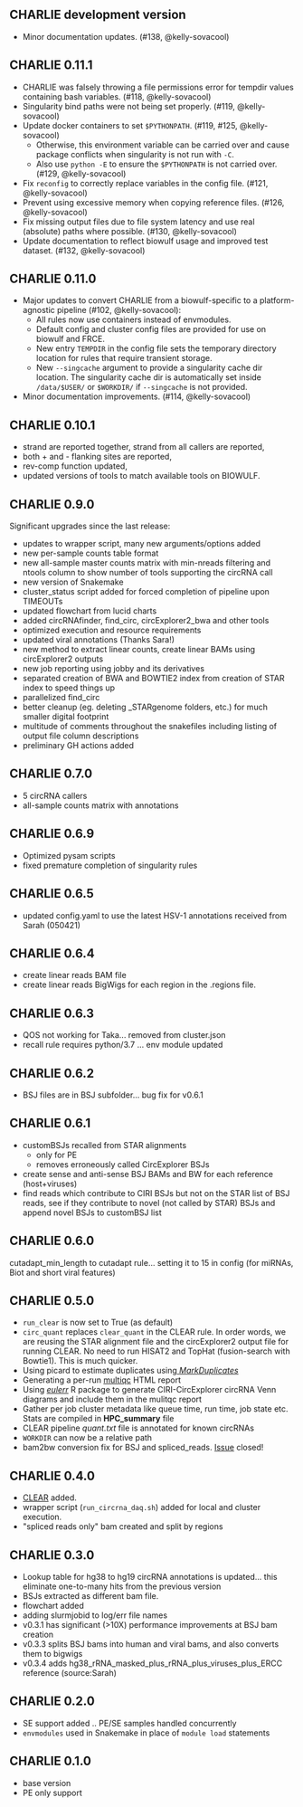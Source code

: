 ## CHARLIE development version

- Minor documentation updates. (#138, @kelly-sovacool)

## CHARLIE 0.11.1

- CHARLIE was falsely throwing a file permissions error for tempdir values containing bash variables. (#118, @kelly-sovacool)
- Singularity bind paths were not being set properly. (#119, @kelly-sovacool)
- Update docker containers to set `$PYTHONPATH`. (#119, #125, @kelly-sovacool)
  - Otherwise, this environment variable can be carried over and cause package conflicts when singularity is not run with `-C`.
  - Also use `python -E` to ensure the `$PYTHONPATH` is not carried over. (#129, @kelly-sovacool)
- Fix `reconfig` to correctly replace variables in the config file. (#121, @kelly-sovacool)
- Prevent using excessive memory when copying reference files. (#126, @kelly-sovacool)
- Fix missing output files due to file system latency and use real (absolute) paths where possible. (#130, @kelly-sovacool)
- Update documentation to reflect biowulf usage and improved test dataset. (#132, @kelly-sovacool)

## CHARLIE 0.11.0

- Major updates to convert CHARLIE from a biowulf-specific to a platform-agnostic pipeline (#102, @kelly-sovacool):
  - All rules now use containers instead of envmodules.
  - Default config and cluster config files are provided for use on biowulf and FRCE.
  - New entry `TEMPDIR` in the config file sets the temporary directory location for rules that require transient storage.
  - New `--singcache` argument to provide a singularity cache dir location. The singularity cache dir is automatically set inside `/data/$USER/` or `$WORKDIR/` if `--singcache` is not provided.
- Minor documentation improvements. (#114, @kelly-sovacool)

## CHARLIE 0.10.1

- strand are reported together, strand from all callers are reported,
- both + and - flanking sites are reported,
- rev-comp function updated,
- updated versions of tools to match available tools on BIOWULF.

## CHARLIE 0.9.0

Significant upgrades since the last release:

- updates to wrapper script, many new arguments/options added
- new per-sample counts table format
- new all-sample master counts matrix with min-nreads filtering and ntools column to show number of tools supporting the circRNA call
- new version of Snakemake
- cluster_status script added for forced completion of pipeline upon TIMEOUTs
- updated flowchart from lucid charts
- added circRNAfinder, find_circ, circExplorer2_bwa and other tools
- optimized execution and resource requirements
- updated viral annotations (Thanks Sara!)
- new method to extract linear counts, create linear BAMs using circExplorer2 outputs
- new job reporting using jobby and its derivatives
- separated creation of BWA and BOWTIE2 index from creation of STAR index to speed things up
- parallelized find_circ
- better cleanup (eg. deleting \_STARgenome folders, etc.) for much smaller digital footprint
- multitude of comments throughout the snakefiles including listing of output file column descriptions
- preliminary GH actions added

## CHARLIE 0.7.0

- 5 circRNA callers
- all-sample counts matrix with annotations

## CHARLIE 0.6.9

- Optimized pysam scripts
- fixed premature completion of singularity rules

## CHARLIE 0.6.5

- updated config.yaml to use the latest HSV-1 annotations received from Sarah (050421)

## CHARLIE 0.6.4

- create linear reads BAM file
- create linear reads BigWigs for each region in the .regions file.

## CHARLIE 0.6.3

- QOS not working for Taka... removed from cluster.json
- recall rule requires python/3.7 ... env module updated

## CHARLIE 0.6.2

- BSJ files are in BSJ subfolder... bug fix for v0.6.1

## CHARLIE 0.6.1

- customBSJs recalled from STAR alignments
  - only for PE
  - removes erroneously called CircExplorer BSJs
- create sense and anti-sense BSJ BAMs and BW for each reference (host+viruses)
- find reads which contribute to CIRI BSJs but not on the STAR list of BSJ reads, see if they contribute to novel (not called by STAR) BSJs and append novel BSJs to customBSJ list

## CHARLIE 0.6.0

cutadapt_min_length to cutadapt rule... setting it to 15 in config (for miRNAs, Biot and short viral features)

## CHARLIE 0.5.0

- `run_clear` is now set to True (as default)
- `circ_quant` replaces `clear_quant` in the CLEAR rule. In order words, we are reusing the STAR alignment file and the circExplorer2 output file for running CLEAR. No need to run HISAT2 and TopHat (fusion-search with Bowtie1). This is much quicker.
- Using picard to estimate duplicates using[ _MarkDuplicates_](https://gatk.broadinstitute.org/hc/en-us/articles/360037052812-MarkDuplicates-Picard-)
- Generating a per-run [multiqc](https://multiqc.info/) HTML report
- Using [_eulerr_](https://www.rdocumentation.org/packages/eulerr/versions/6.1.0) R package to generate CIRI-CircExplorer circRNA Venn diagrams and include them in the mulitqc report
- Gather per job cluster metadata like queue time, run time, job state etc. Stats are compiled in **HPC_summary** file
- CLEAR pipeline _quant.txt_ file is annotated for known circRNAs
- `WORKDIR` can now be a relative path
- bam2bw conversion fix for BSJ and spliced_reads. [Issue](https://github.com/kopardev/circRNA/issues/17) closed!

## CHARLIE 0.4.0

- [CLEAR](https://github.com/YangLab/CLEAR) added.
- wrapper script (`run_circrna_daq.sh`) added for local and cluster execution.
- "spliced reads only" bam created and split by regions

## CHARLIE 0.3.0

- Lookup table for hg38 to hg19 circRNA annotations is updated... this eliminate one-to-many hits from the previous version
- BSJs extracted as different bam file.
- flowchart added
- adding slurmjobid to log/err file names
- v0.3.1 has significant (>10X) performance improvements at BSJ bam creation
- v0.3.3 splits BSJ bams into human and viral bams, and also converts them to bigwigs
- v0.3.4 adds hg38_rRNA_masked_plus_rRNA_plus_viruses_plus_ERCC reference (source:Sarah)

## CHARLIE 0.2.0

- SE support added .. PE/SE samples handled concurrently
- `envmodules` used in Snakemake in place of `module load` statements

## CHARLIE 0.1.0

- base version
- PE only support
